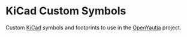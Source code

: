 # KiCad Custom Symbols

Custom [KiCad](https://www.kicad.org/) symbols and footprints to use in the [OpenYautja](https://github.com/OpenYautja) project.
